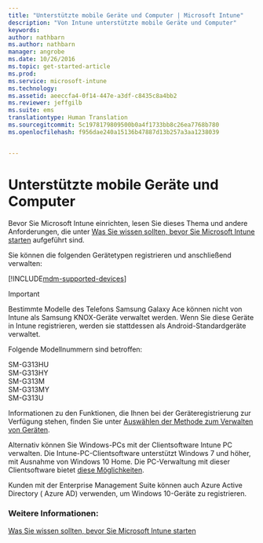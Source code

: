 ```yaml
---
title: "Unterstützte mobile Geräte und Computer | Microsoft Intune"
description: "Von Intune unterstützte mobile Geräte und Computer"
keywords: 
author: nathbarn
ms.author: nathbarn
manager: angrobe
ms.date: 10/26/2016
ms.topic: get-started-article
ms.prod: 
ms.service: microsoft-intune
ms.technology: 
ms.assetid: aeeccfa4-0f14-447e-a3df-c8435c8a4bb2
ms.reviewer: jeffgilb
ms.suite: ems
translationtype: Human Translation
ms.sourcegitcommit: 5c1978179809500b0a4f1733bb8c26ea7768b780
ms.openlocfilehash: f956dae240a15136b47887d13b257a3aa1238039


---
```


# <a name="supported-mobile-devices-and-computers"></a>Unterstützte mobile Geräte und Computer

Bevor Sie Microsoft Intune einrichten, lesen Sie dieses Thema und andere Anforderungen, die unter [Was Sie wissen sollten, bevor Sie Microsoft Intune starten](what-to-know-before-you-start-microsoft-intune.md) aufgeführt sind.

Sie können die folgenden Gerätetypen registrieren und anschließend verwalten:

[!INCLUDE[mdm-supported-devices](../includes/mdm-supported-devices.md)]

>[!IMPORTANT]
>Bestimmte Modelle des Telefons Samsung Galaxy Ace können nicht von Intune als Samsung KNOX-Geräte verwaltet werden. Wenn Sie diese Geräte in Intune registrieren, werden sie stattdessen als Android-Standardgeräte verwaltet.
>
>Folgende Modellnummern sind betroffen:
>
>SM-G313HU<br>
>SM-G313HY<br>
>SM-G313M<br>
>SM-G313MY<br>
>SM-G313U<br>

Informationen zu den Funktionen, die Ihnen bei der Geräteregistrierung zur Verfügung stehen, finden Sie unter [Auswählen der Methode zum Verwalten von Geräten](/Intune/get-started/choose-how-to-manage-devices).

Alternativ können Sie Windows-PCs mit der Clientsoftware Intune PC verwalten. Die Intune-PC-Clientsoftware unterstützt Windows 7 und höher, mit Ausnahme von Windows 10 Home. Die PC-Verwaltung mit dieser Clientsoftware bietet [diese Möglichkeiten](set-up-windows-device-management-with-microsoft-intune.md).

Kunden mit der Enterprise Management Suite können auch Azure Active Directory ( Azure AD) verwenden, um Windows 10-Geräte zu registrieren.

### <a name="see-also"></a>Weitere Informationen:
[Was Sie wissen sollten, bevor Sie Microsoft Intune starten](what-to-know-before-you-start-microsoft-intune.md)



<!--HONumber=Oct16_HO4-->


